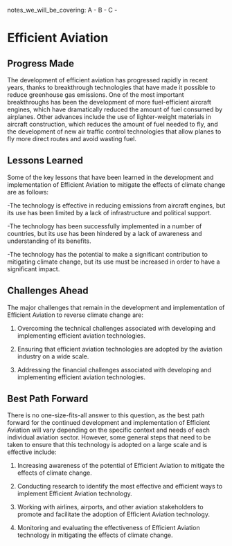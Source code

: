 notes_we_will_be_covering:
A -
B -
C -

# Efficient Aviation

## Progress Made

The development of efficient aviation has progressed rapidly in recent years, thanks to breakthrough technologies that have made it possible to reduce greenhouse gas emissions. One of the most important breakthroughs has been the development of more fuel-efficient aircraft engines, which have dramatically reduced the amount of fuel consumed by airplanes. Other advances include the use of lighter-weight materials in aircraft construction, which reduces the amount of fuel needed to fly, and the development of new air traffic control technologies that allow planes to fly more direct routes and avoid wasting fuel.

## Lessons Learned

Some of the key lessons that have been learned in the development and implementation of Efficient Aviation to mitigate the effects of climate change are as follows:

-The technology is effective in reducing emissions from aircraft engines, but its use has been limited by a lack of infrastructure and political support.

-The technology has been successfully implemented in a number of countries, but its use has been hindered by a lack of awareness and understanding of its benefits.

-The technology has the potential to make a significant contribution to mitigating climate change, but its use must be increased in order to have a significant impact.

## Challenges Ahead

The major challenges that remain in the development and implementation of Efficient Aviation to reverse climate change are:

1. Overcoming the technical challenges associated with developing and implementing efficient aviation technologies.

2. Ensuring that efficient aviation technologies are adopted by the aviation industry on a wide scale.

3. Addressing the financial challenges associated with developing and implementing efficient aviation technologies.

## Best Path Forward

There is no one-size-fits-all answer to this question, as the best path forward for the continued development and implementation of Efficient Aviation will vary depending on the specific context and needs of each individual aviation sector. However, some general steps that need to be taken to ensure that this technology is adopted on a large scale and is effective include:

1. Increasing awareness of the potential of Efficient Aviation to mitigate the effects of climate change.

2. Conducting research to identify the most effective and efficient ways to implement Efficient Aviation technology.

3. Working with airlines, airports, and other aviation stakeholders to promote and facilitate the adoption of Efficient Aviation technology.

4. Monitoring and evaluating the effectiveness of Efficient Aviation technology in mitigating the effects of climate change.
